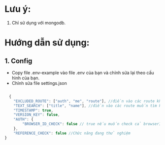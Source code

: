 # Lưu ý:
1. Chỉ sử dụng với mongodb.
# Hướng dẫn sử dụng: 
## 1. Config
- Copy file .env-example vào file .env của bạn và chỉnh sửa lại theo cấu hình của bạn.
- Chỉnh sửa file settings.json
  <pre>
````javascript
  {
    "EXCLUDED_ROUTE": ["auth", "me", "route"], //điền vào các route không muốn tạo ra permissions, auth, me và route là mặc định
    "TEXT_SEARCH": ["title", "name"], //điền vào các route muốn tìm kiếm bằng tiếng Việt
    "TIMESTAMP": true,
    "VERSION_KEY": false,
    "AUTH": {
        "BROWSER_ID_CHECK": false // true nếu muốn check cả browserId, bắt buộc phải truyền thêm browserId khi login và refreshToken
    },
    "REFERENCE_CHECK": false //Chức năng đang thử nghiệm
}
````
</pre>
